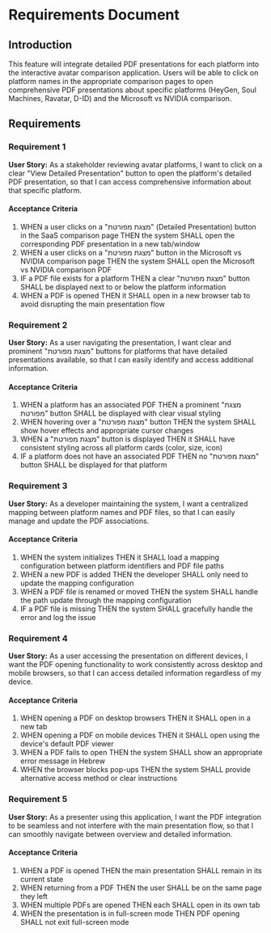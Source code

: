 # Requirements Document

## Introduction

This feature will integrate detailed PDF presentations for each platform into the interactive avatar comparison application. Users will be able to click on platform names in the appropriate comparison pages to open comprehensive PDF presentations about specific platforms (HeyGen, Soul Machines, Ravatar, D-ID) and the Microsoft vs NVIDIA comparison.

## Requirements

### Requirement 1

**User Story:** As a stakeholder reviewing avatar platforms, I want to click on a clear "View Detailed Presentation" button to open the platform's detailed PDF presentation, so that I can access comprehensive information about that specific platform.

#### Acceptance Criteria

1. WHEN a user clicks on a "מצגת מפורטת" (Detailed Presentation) button in the SaaS comparison page THEN the system SHALL open the corresponding PDF presentation in a new tab/window
2. WHEN a user clicks on a "מצגת מפורטת" button in the Microsoft vs NVIDIA comparison page THEN the system SHALL open the Microsoft vs NVIDIA comparison PDF
3. IF a PDF file exists for a platform THEN a clear "מצגת מפורטת" button SHALL be displayed next to or below the platform information
4. WHEN a PDF is opened THEN it SHALL open in a new browser tab to avoid disrupting the main presentation flow

### Requirement 2

**User Story:** As a user navigating the presentation, I want clear and prominent "מצגת מפורטת" buttons for platforms that have detailed presentations available, so that I can easily identify and access additional information.

#### Acceptance Criteria

1. WHEN a platform has an associated PDF THEN a prominent "מצגת מפורטת" button SHALL be displayed with clear visual styling
2. WHEN hovering over a "מצגת מפורטת" button THEN the system SHALL show hover effects and appropriate cursor changes
3. WHEN a "מצגת מפורטת" button is displayed THEN it SHALL have consistent styling across all platform cards (color, size, icon)
4. IF a platform does not have an associated PDF THEN no "מצגת מפורטת" button SHALL be displayed for that platform

### Requirement 3

**User Story:** As a developer maintaining the system, I want a centralized mapping between platform names and PDF files, so that I can easily manage and update the PDF associations.

#### Acceptance Criteria

1. WHEN the system initializes THEN it SHALL load a mapping configuration between platform identifiers and PDF file paths
2. WHEN a new PDF is added THEN the developer SHALL only need to update the mapping configuration
3. WHEN a PDF file is renamed or moved THEN the system SHALL handle the path update through the mapping configuration
4. IF a PDF file is missing THEN the system SHALL gracefully handle the error and log the issue

### Requirement 4

**User Story:** As a user accessing the presentation on different devices, I want the PDF opening functionality to work consistently across desktop and mobile browsers, so that I can access detailed information regardless of my device.

#### Acceptance Criteria

1. WHEN opening a PDF on desktop browsers THEN it SHALL open in a new tab
2. WHEN opening a PDF on mobile devices THEN it SHALL open using the device's default PDF viewer
3. WHEN a PDF fails to open THEN the system SHALL show an appropriate error message in Hebrew
4. WHEN the browser blocks pop-ups THEN the system SHALL provide alternative access method or clear instructions

### Requirement 5

**User Story:** As a presenter using this application, I want the PDF integration to be seamless and not interfere with the main presentation flow, so that I can smoothly navigate between overview and detailed information.

#### Acceptance Criteria

1. WHEN a PDF is opened THEN the main presentation SHALL remain in its current state
2. WHEN returning from a PDF THEN the user SHALL be on the same page they left
3. WHEN multiple PDFs are opened THEN each SHALL open in its own tab
4. WHEN the presentation is in full-screen mode THEN PDF opening SHALL not exit full-screen mode
